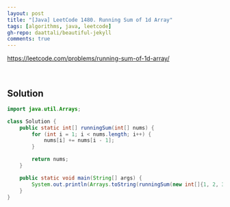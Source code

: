 ```yaml
---
layout: post
title: "[Java] LeetCode 1480. Running Sum of 1d Array"
tags: [algorithms, java, leetcode]
gh-repo: daattali/beautiful-jekyll
comments: true
---
```


<https://leetcode.com/problems/running-sum-of-1d-array/>

<br>

## Solution

```java
import java.util.Arrays;

class Solution {
    public static int[] runningSum(int[] nums) {
        for (int i = 1; i < nums.length; i++) {
            nums[i] += nums[i - 1];
        }

        return nums;
    }

    public static void main(String[] args) {
        System.out.println(Arrays.toString(runningSum(new int[]{1, 2, 3, 4})));
    }
}
```
